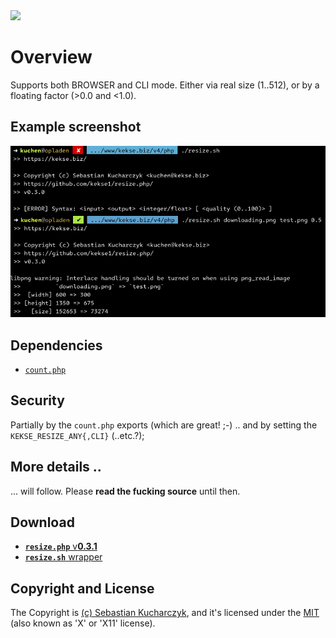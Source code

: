 <img src="https://kekse.biz/php/count.php?override=github:resize.php&text=`resize.php`" />

# Overview
Supports both BROWSER and CLI mode. Either via real size (1..512), or by a floating factor (>0.0 and <1.0).

## Example screenshot
![Example screenshot](docs/example.png)

## Dependencies
* [`count.php`](https://github.com/kekse1/count.php/)

## Security
Partially by the `count.php` exports (which are great! ;-) .. and by setting the `KEKSE_RESIZE_ANY{,CLI}` (..etc.?);

## More details ..
... will follow. Please **read the fucking source** until then.

## Download
* [**`resize.php`** v**0.3.1**](php/resize.php)
* [**`resize.sh`** wrapper](sh/resize.sh)

## Copyright and License
The Copyright is [(c) Sebastian Kucharczyk](COPYRIGHT.txt),
and it's licensed under the [MIT](LICENSE.txt) (also known as 'X' or 'X11' license).
